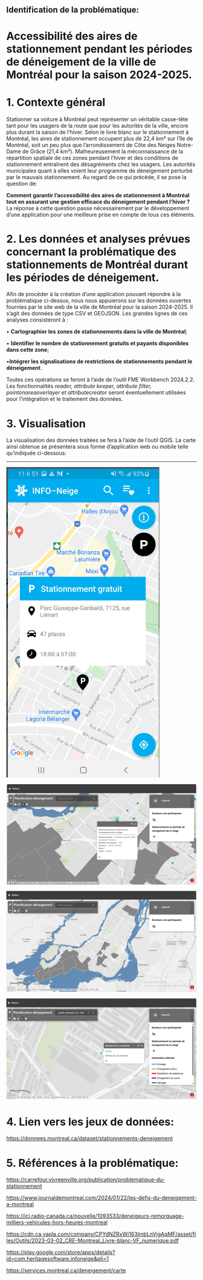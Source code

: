 ## Identification de la problématique:
# Accessibilité des aires de stationnement pendant les périodes de déneigement de la ville de Montréal pour la saison 2024-2025.

# 1. **Contexte général**
Stationner sa voiture à Montréal peut représenter un véritable casse-tête tant pour les usagers de la route que pour les autorités de la ville, encore plus durant la saison de l’hiver. Selon le livre blanc sur le stationnement à Montréal, les aires de stationnement occupent plus de 22,4 km² sur l’île de Montréal, soit un peu plus que l’arrondissement de Côte des Neiges Notre-Dame de Grâce (21,4 km²). Malheureusement la méconnaissance de la répartition spatiale de ces zones pendant l’hiver et des conditions de stationnement entraînent des désagréments chez les usagers. Les autorités municipales quant à elles voient leur programme de déneigement perturbé par le mauvais stationnement.
Au regard de ce qui précède, il se pose la question de:

**Comment garantir l’accessibilité des aires de stationnement à Montréal tout en assurant une gestion efficace du déneigement pendant l’hiver ?**
La réponse à cette question passe nécessairement par le développement d’une application pour une meilleure prise en compte de tous ces éléments.

# 2. **Les données et analyses prévues concernant la problématique des stationnements de Montréal durant les périodes de déneigement.**
Afin de procéder à la création d’une application pouvant répondre à la problématique ci-dessus, nous nous appuierons sur les données ouvertes fournies par le site web de la ville de Montréal pour la saison 2024-2025. Il s’agit des données de type CSV et GEOJSON. Les grandes lignes de ces analyses consisteront à :

• **Cartographier les zones de stationnements dans la ville de Montréal**;

• **Identifier le nombre de stationnement gratuits et payants disponibles dans cette zone**;

•**Intégrer les signalisations de restrictions de stationnements pendant le déneigement**.

Toutes ces opérations se feront à l’aide de l’outil FME Workbench 2024.2.2. Les fonctionnalités *reader, attribute keeper, attribute filter, pointonareaoverlayer et attributecreator* seront éventuellement utilisées pour l’intégration et le traitement des données.

# 3. **Visualisation**
La visualisation des données traitées se fera à l’aide de l’outil QGIS. La carte ainsi obtenue se présentera sous forme d’application web ou mobile telle qu’indiquée ci-dessous:
_ _ _ 
![alt text](<Capture d’écran 2025-01-27 200552.png>) 

![alt text](<Capture d’écran 2025-01-26 151536.png>) 

![alt text](<Capture d’écran 2025-01-26 151817.png>) 

![alt text](<Capture d’écran 2025-01-26 152013.png>)


# 4. **Lien vers les jeux de données:**

https://donnees.montreal.ca/dataset/stationnements-deneigement

# 5. **Références à la problématique:**

https://carrefour.vivreenville.org/publication/problematique-du-stationnement

https://www.journaldemontreal.com/2024/01/22/les-defis-du-deneigement-a-montreal

https://ici.radio-canada.ca/nouvelle/1093533/deneigeurs-remorquage-milliers-vehicules-hors-heures-montreal


https://cdn.ca.yapla.com/company/CPYdNZRxWi163lmbLnVjgAqMF/asset/files/Outils/2023-03-02_CRE-Montreal_Livre-blanc-VF_numerique.pdf

https://play.google.com/store/apps/details?id=com.heritagesoftware.infoneige&pli=1

https://services.montreal.ca/deneigement/carte

